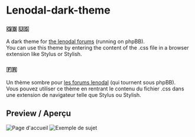 # Lenodal-dark-theme

### 🇬🇧 🇺🇸
A dark theme for [the lenodal forums](https://forums.lenodal.com/) (running on phpBB).
<br>
You can use this theme by entering the content of the .css file in a browser extension like Stylus or Stylish.

### 🇫🇷
Un thème sombre pour [les forums lenodal](https://forums.lenodal.com/) (qui tournent sous phpBB).
<br>
Vous pouvez utiliser ce thème en rentrant le contenu du fichier .css dans une extension de navigateur telle que Stylus ou Stylish.

## Preview / Aperçu
![Page d'accueil](https://u.cubeupload.com/Bouboufez/LenodalDark1.png)
![Exemple de sujet](https://u.cubeupload.com/Bouboufez/LenodalDark2.png)
